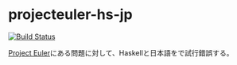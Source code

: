 # projecteuler-hs-jp

[![Build Status](https://travis-ci.org/yuto-matsum/projecteuler-hs-jp.svg?branch=master)](https://travis-ci.org/yuto-matsum/projecteuler-hs-jp)

[Project Euler](https://projecteuler.net/)にある問題に対して、Haskellと日本語をで試行錯誤する。
